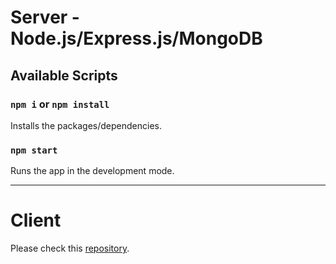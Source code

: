 # Server - Node.js/Express.js/MongoDB

## Available Scripts

### `npm i` or `npm install`

Installs the packages/dependencies.

### `npm start`

Runs the app in the development mode.

---

# Client

Please check this [repository](https://github.com/jqamaya/mern-crud-client). 
